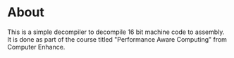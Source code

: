 # About
This is a simple decompiler to decompile 16 bit machine code to assembly.
It is done as part of the course titled "Performance Aware Computing" from
Computer Enhance.